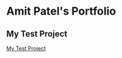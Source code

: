 # Amit Patel's Portfolio

## My Test Project
<a href="https://github.com/patelamit22/GitHubMiniLesson"> My Test Project </a>


